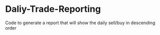 # Daliy-Trade-Reporting
Code to generate a report that will show the daily sell/buy in  descending order
